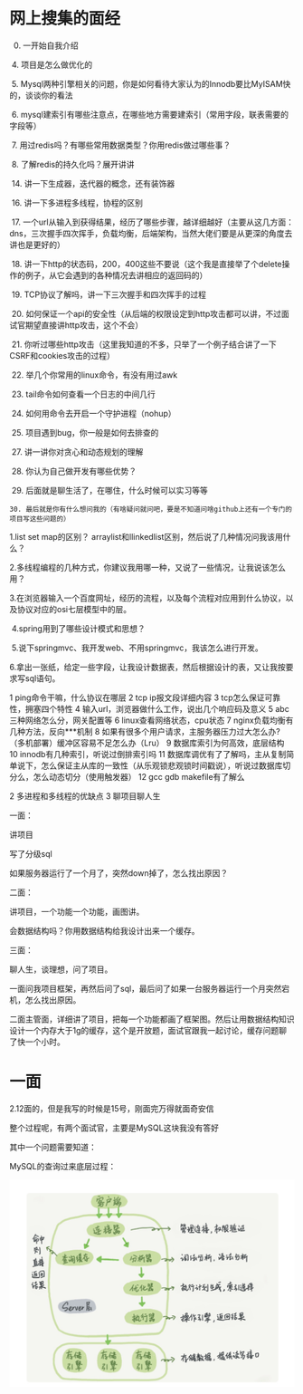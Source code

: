 # 网上搜集的面经

0. 一开始自我介绍

​	4. 项目是怎么做优化的

​	5. Mysql两种引擎相关的问题，你是如何看待大家认为的Innodb要比MyISAM快的，谈谈你的看法

​	6. mysql建索引有哪些注意点，在哪些地方需要建索引（常用字段，联表需要的字段等）

​	7. 用过redis吗？有哪些常用数据类型？你用redis做过哪些事？

​	8. 了解redis的持久化吗？展开讲讲

​	14. 讲一下生成器，迭代器的概念，还有装饰器

​	16. 讲一下多进程多线程，协程的区别	

​	17. 一个url从输入到获得结果，经历了哪些步骤，越详细越好（主要从这几方面：dns，三次握手四次挥手，负载均衡，后端架构，当然大佬们要是从更深的角度去讲也是更好的）

​	18. 讲一下http的状态码，200，400这些不要说（这个我是直接举了个delete操作的例子，从它会遇到的各种情况去讲相应的返回码的）

​	19. TCP协议了解吗，讲一下三次握手和四次挥手的过程

​	20. 如何保证一个api的安全性（从后端的权限设定到http攻击都可以讲，不过面试官期望直接讲http攻击，这个不会）

​	21. 你听过哪些http攻击（这里我知道的不多，只举了一个例子结合讲了一下CSRF和cookies攻击的过程）

​	22. 举几个你常用的linux命令，有没有用过awk

​	23. tail命令如何查看一个日志的中间几行

​	24. 如何用命令去开启一个守护进程（nohup）

​	25. 项目遇到bug，你一般是如何去排查的

​	27. 讲一讲你对贪心和动态规划的理解

​	28. 你认为自己做开发有哪些优势？

​	29. 后面就是聊生活了，在哪住，什么时候可以实习等等

	30. 最后就是你有什么想问我的（有啥疑问就问吧，要是不知道问啥github上还有一个专门的项目写这些问题的）



1.list set map的区别？ arraylist和llinkedlist区别，然后说了几种情况问我该用什么？  

​		2.多线程编程的几种方式，你建议我用哪一种，又说了一些情况，让我说该怎么用？  

​		3.在浏览器输入一个百度网址，经历的流程，以及每个流程对应用到什么协议，以及协议对应的osi七层模型中的层。  

​		4.spring用到了哪些设计模式和思想？  

​		5.说下springmvc、我开发web、不用springmvc，我该怎么进行开发。  

​		6.拿出一张纸，给定一些字段，让我设计数据表，然后根据设计的表，又让我按要求写sql语句。



1 ping命令干嘛，什么协议在哪层
 2 tcp ip报文段详细内容
 3 tcp怎么保证可靠性，拥塞四个特性
 4 输入url，浏览器做什么工作，说出几个响应码及意义
 5 abc三种网络怎么分，网关配置等
 6 linux查看网络状态，cpu状态
 7 nginx负载均衡有几种方法，反向***机制
 8 如果有很多个用户请求，主服务器压力过大怎么办?（多机部署）缓冲区容易不足怎么办（Lru）
 9 数据库索引为何高效，底层结构
 10 innodb有几种索引，听说过倒排索引吗
 11 数据库调优有了了解吗，主从复制简单说下，怎么保证主从库的一致性（从乐观锁悲观锁时间戳说），听说过数据库切分么，怎么动态切分（使用触发器）
 12 gcc gdb makefile有了解么



2 多进程和多线程的优缺点
3 聊项目聊人生

一面： 

  讲项目 

  写了分级sql 

  如果服务器运行了一个月了，突然down掉了，怎么找出原因？ 

 

  二面： 

  讲项目，一个功能一个功能，画图讲。 

  会数据结构吗？你用数据结构给我设计出来一个缓存。 

  

  三面： 

  聊人生，谈理想，问了项目。



一面问我项目框架，再然后问了sql，最后问了如果一台服务器运行一个月突然宕机，怎么找出原因。 

  二面主管面，详细讲了项目，把每一个功能都画了框架图。然后让用数据结构知识设计一个内存大于1g的缓存，这个是开放题，面试官跟我一起讨论，缓存问题聊了快一个小时。





# 一面

2.12面的，但是我写的时候是15号，刚面完万得就面奇安信

整个过程呢，有两个面试官，主要是MySQL这块我没有答好

其中一个问题需要知道：

MySQL的查询过来底层过程：

![](../image/36.jpg)